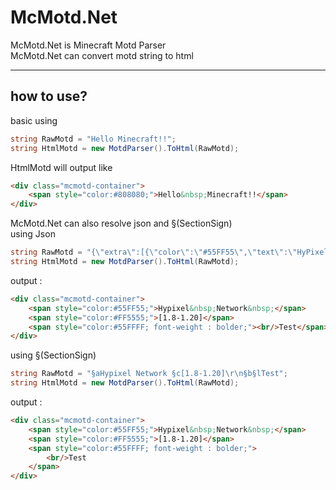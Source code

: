 # McMotd.Net

McMotd.Net is Minecraft Motd Parser  
McMotd.Net can convert motd string to html

---
## how to use?
basic using
```csharp
string RawMotd = "Hello Minecraft!!";
string HtmlMotd = new MotdParser().ToHtml(RawMotd); 
```
HtmlMotd will output like
```html
<div class="mcmotd-container">
    <span style="color:#808080;">Hello&nbsp;Minecraft!!</span>
</div>
```
McMotd.Net can also resolve json and §(SectionSign)  
using Json
```csharp
string RawMotd = "{\"extra\":[{\"color\":\"#55FF55\",\"text\":\"HyPixel Network \"},{\"color\":\"#FF5555\",\"text\":\"[1.8-1.20]rn\"},{\"bold\":true,\"color\":\"#55FFFF\",\"text\":\"Test\"}],\"text\":\"\"}";
string HtmlMotd = new MotdParser().ToHtml(RawMotd); 
```
output : 
```html
<div class="mcmotd-container">
    <span style="color:#55FF55;">Hypixel&nbsp;Network&nbsp;</span>
    <span style="color:#FF5555;">[1.8-1.20]</span>
    <span style="color:#55FFFF; font-weight : bolder;"><br/>Test</span>
</div>
```


using §(SectionSign)
```csharp
string RawMotd = "§aHypixel Network §c[1.8-1.20]\r\n§b§lTest";
string HtmlMotd = new MotdParser().ToHtml(RawMotd); 
```
output :  
```html
<div class="mcmotd-container">
    <span style="color:#55FF55;">Hypixel&nbsp;Network&nbsp;</span>
    <span style="color:#FF5555;">[1.8-1.20]</span>
    <span style="color:#55FFFF; font-weight : bolder;">
        <br/>Test
    </span>
</div>
```


